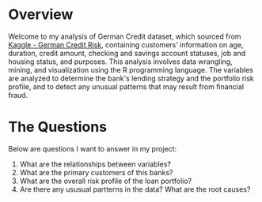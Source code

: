 # Overview
Welcome to my analysis of German Credit dataset, which sourced from [Kaggle - German Credit Risk](https://www.kaggle.com/datasets/uciml/german-credit), containing customers' information on age, duration, credit amount, checking and savings account statuses, job and housing status, and purposes. This analysis involves data wrangling, mining, and visualization using the R programming language. The variables are analyzed to determine the bank's lending strategy and the portfolio risk profile, and to detect any unusual patterns that may result from financial fraud.  
# The Questions
Below are questions I want to answer in my project:
1. What are the relationships between variables?
2. What are the primary customers of this banks?
3. What are the overall risk profile of the loan portfolio?
4. Are there any ususual partterns in the data? What are the root causes? 

